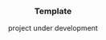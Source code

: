 <div align='center'>
    <br/>
    <br/>
    <h3>Template</h3>
    <p>project under development</p>
    <br/>
    <br/>
</div>

